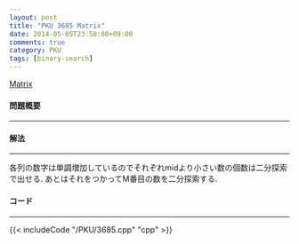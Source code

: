 ```yaml
---
layout: post
title: "PKU 3685 Matrix"
date: 2014-05-05T23:58:00+09:00
comments: true
category: PKU
tags: [binary-search]
---
```


[Matrix](http://poj.org/problem?id=3685)

#### 問題概要

****

#### 解法

****

各列の数字は単調増加しているのでそれぞれmidより小さい数の個数は二分探索で出せる.
あとはそれをつかってM番目の数を二分探索する.

#### コード

****

{{< includeCode "/PKU/3685.cpp" "cpp" >}}

